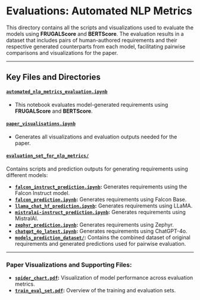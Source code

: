 # **Evaluations: Automated NLP Metrics**
This directory contains all the scripts and visualizations used to evaluate the models using **FRUGALScore** and **BERTScore**. The evaluation results in a dataset that includes pairs of human-authored requirements and their respective generated counterparts from each model, facilitating pairwise comparisons and visualizations for the paper.

---

## **Key Files and Directories**

#### [`automated_nlp_metrics_evaluation.ipynb`](./automated_nlp_metrics_evaluation.ipynb)  
- This notebook evaluates model-generated requirements using **FRUGALScore** and **BERTScore**.

#### [`paper_visualisations.ipynb`](./paper_visualisations.ipynb)  
- Generates all visualizations and evaluation outputs needed for the paper.

#### [`evaluation_set_for_nlp_metrics/`](./evaluation_set_for_nlp_metrics/)  
Contains scripts and prediction outputs for generating requirements using different models:  
 
- **[`falcon_instruct_prediction.ipynb`](./evaluation_set_for_nlp_metrics/falcon_instruct_prediction.ipynb):** Generates requirements using the Falcon Instruct model.  
- **[`falcon_prediction.ipynb`](./evaluation_set_for_nlp_metrics/falcon_prediction.ipynb):** Generates requirements using Falcon Base.  
- **[`llama_chat_hf_prediction.ipynb`](./evaluation_set_for_nlp_metrics/llama_chat_hf_prediction.ipynb):** Generates requirements using LLaMA.  
- **[`mistralai-instruct_prediction.ipynb`](./evaluation_set_for_nlp_metrics/mistralai-instruct_prediction.ipynb):** Generates requirements using MistralAI.  
- **[`zephyr_prediction.ipynb`](./evaluation_set_for_nlp_metrics/zephyr_prediction.ipynb):** Generates requirements using Zephyr.  
- **[`chatgpt_4o_latest.ipynb`](./evaluation_set_for_nlp_metrics/chatgpt_4o_latest.ipynb):** Generates requirements using ChatGPT-4o. 
- **[`models_prediction_dataset/`](./evaluation_set_for_nlp_metrics/models_prediction_dataset/):** Contains the combined dataset of original requirements and generated predictions used for pairwise evaluation.

---

### **Paper Visualizations and Supporting Files:**  
- **[`spider_chart.pdf`](./spider_chart.pdf):** Visualization of model performance across evaluation metrics.  
- **[`train_eval_set.pdf`](./train_eval_set.pdf):** Overview of the training and evaluation sets.











